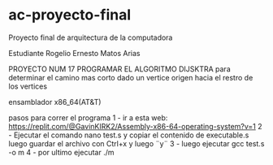 # ac-proyecto-final
Proyecto final de arquitectura de la computadora


Estudiante Rogelio Ernesto Matos Arias 

PROYECTO NUM 17
PROGRAMAR EL ALGORITMO DIJSKTRA para determinar el camino mas corto dado un vertice origen hacia el restro de los vertices 

ensamblador x86_64(AT&T)

pasos para correr el programa
1 - ir a esta web: https://replit.com/@GavinKIRK2/Assembly-x86-64-operating-system?v=1
2 - Ejecutar el comando nano test.s y copiar el contenido de executable.s luego guardar el archivo con Ctrl+x y luego ¨y¨
3 - luego ejecutar gcc test.s -o m
4 - por ultimo ejecutar ./m

